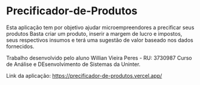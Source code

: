 # Precificador-de-Produtos

Esta aplicação tem por objetivo ajudar microempreendores a precificar seus produtos
Basta criar um produto, inserir a margem de lucro e impostos, seus respectivos insumos
e terá uma sugestão de valor baseado nos dados fornecidos.

Trabalho desenvolvido pelo aluno Willian Vieira Peres - RU: 3730987 
Curso de Análise e DEsenvolvimento de Sistemas da Uninter.

Link da aplicação: https://precificador-de-produtos.vercel.app/
